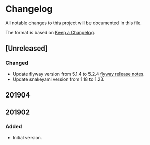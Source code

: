 # Changelog
All notable changes to this project will be documented in this file.

The format is based on [Keep a Changelog](https://keepachangelog.com/en/1.0.0/).

## [Unreleased]
### Changed
- Update flyway version from 5.1.4 to 5.2.4 [flyway release notes](https://flywaydb.org/documentation/releaseNotes#5.2.4).
- Update snakeyaml version from 1.18 to 1.23.

## 201904

## 201902
### Added
- Initial version.
